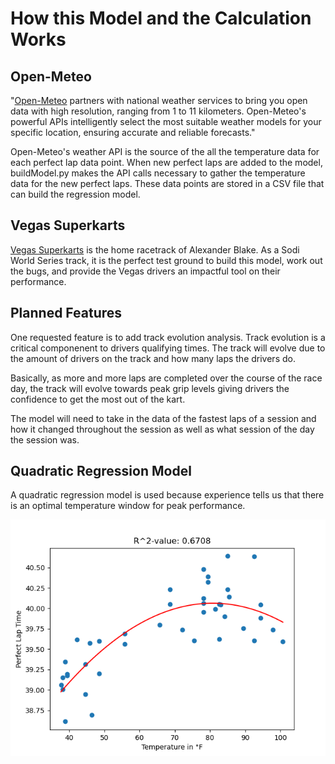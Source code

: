 # How this Model and the Calculation Works

## Open-Meteo

"[Open-Meteo](https://open-meteo.com) partners with national weather services to bring you open data with high resolution, ranging from 1 to 11 kilometers. Open-Meteo's powerful APIs intelligently select the most suitable weather models for your specific location, ensuring accurate and reliable forecasts."

Open-Meteo's weather API is the source of the all the temperature data for each perfect lap data point. When new perfect laps are added to the model, buildModel.py makes the API calls necessary to gather the temperature data for the new perfect laps. These data points are stored in a CSV file that can build the regression model.

## Vegas Superkarts
[Vegas Superkarts](https://vegassuperkarts.com) is the home racetrack of Alexander Blake. As a Sodi World Series track, it is the perfect test ground to build this model, work out the bugs, and provide the Vegas drivers an impactful tool on their performance.

## Planned Features
One requested feature is to add track evolution analysis. Track evolution is a critical componenent to drivers qualifying times. The track will evolve due to the amount of drivers on the track and how many laps the drivers do.

Basically, as more and more laps are completed over the course of the race day, the track will evolve towards peak grip levels giving drivers the confidence to get the most out of the kart.

The model will need to take in the data of the fastest laps of a session and how it changed throughout the session as well as what session of the day the session was.

## Quadratic Regression Model
A quadratic regression model is used because experience tells us that there is an optimal temperature window for peak performance.

![Regression Plot](./client/src/Figure_1.png)